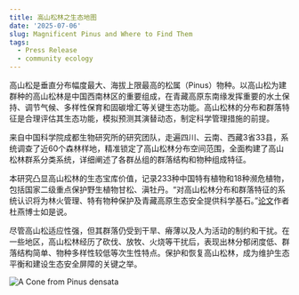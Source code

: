 ```yaml
---
title: 高山松林之生态地图
date: '2025-07-06'
slug: Magnificent Pinus and Where to Find Them
tags:
  - Press Release
  - community ecology
---
```

高山松是垂直分布幅度最大、海拔上限最高的松属（Pinus）物种。以高山松为建群种的高山松林是中国西南林区的重要组成，在青藏高原东南缘发挥重要的水土保持、调节气候、多样性保育和固碳增汇等关键生态功能。高山松林的分布和群落特征是合理评估其生态功能，模拟预测其演替动态，制定科学管理措施的前提。

来自中国科学院成都生物研究所的研究团队，走遍四川、云南、西藏3省33县，系统调查了近60个森林样地，精准锁定了高山松林分布空间范围，全面构建了高山松林群系分类系统，详细阐述了各群丛组的群落结构和物种组成特征。

本研究凸显高山松林的生态宝库价值，记录233种中国特有植物和18种濒危植物，包括国家二级重点保护野生植物甘松、滇牡丹。“对高山松林分布和群落特征的系统认识将为林火管理、特有物种保护及青藏高原生态安全提供科学基石。”[论文](https://www.plant-ecology.com/CN/10.17521/cjpe.2024.0076)作者杜燕博士如是说。

尽管高山松适应性强，但其群落仍受到干旱、瘠薄以及人为活动的制约和干扰。在一些地区，高山松林经历了砍伐、放牧、火烧等干扰后，表现出林分郁闭度低、群落结构简单、物种多样性较低等次生性特点。保护和恢复高山松林，成为维护生态平衡和建设生态安全屏障的关键之举。

![A Cone from Pinus densata](https://plist.xbind.org/2025/07/Pen_pinus_densata-cd1ec7895ea70d5331c0c79bdfb9d0df.jpg)
